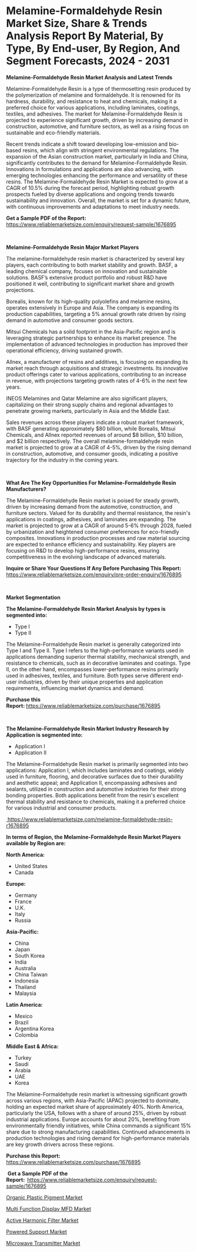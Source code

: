 <p><h1>Melamine-Formaldehyde Resin Market Size, Share & Trends Analysis Report By Material, By Type, By End-user, By Region, And Segment Forecasts, 2024 - 2031</h1></p><p><strong>Melamine-Formaldehyde Resin Market Analysis and Latest Trends</strong></p>
<p><p>Melamine-Formaldehyde Resin is a type of thermosetting resin produced by the polymerization of melamine and formaldehyde. It is renowned for its hardness, durability, and resistance to heat and chemicals, making it a preferred choice for various applications, including laminates, coatings, textiles, and adhesives. The market for Melamine-Formaldehyde Resin is projected to experience significant growth, driven by increasing demand in construction, automotive, and furniture sectors, as well as a rising focus on sustainable and eco-friendly materials. </p><p>Recent trends indicate a shift toward developing low-emission and bio-based resins, which align with stringent environmental regulations. The expansion of the Asian construction market, particularly in India and China, significantly contributes to the demand for Melamine-Formaldehyde Resin. Innovations in formulations and applications are also advancing, with emerging technologies enhancing the performance and versatility of these resins. The Melamine-Formaldehyde Resin Market is expected to grow at a CAGR of 10.5% during the forecast period, highlighting robust growth prospects fueled by diverse applications and ongoing trends towards sustainability and innovation. Overall, the market is set for a dynamic future, with continuous improvements and adaptations to meet industry needs.</p></p>
<p><strong>Get a Sample PDF of the Report:&nbsp;</strong> <a href="https://www.reliablemarketsize.com/enquiry/request-sample/1676895?utm_campaign=1133&utm_medium=2&utm_source=Github&utm_content=ia&utm_term=30092024&utm_id=melamine-formaldehyde-resin">https://www.reliablemarketsize.com/enquiry/request-sample/1676895</a></p>
<p>&nbsp;</p>
<p><strong>Melamine-Formaldehyde Resin Major Market Players</strong></p>
<p><p>The melamine-formaldehyde resin market is characterized by several key players, each contributing to both market stability and growth. BASF, a leading chemical company, focuses on innovation and sustainable solutions. BASF’s extensive product portfolio and robust R&D have positioned it well, contributing to significant market share and growth projections.</p><p>Borealis, known for its high-quality polyolefins and melamine resins, operates extensively in Europe and Asia. The company is expanding its production capabilities, targeting a 5% annual growth rate driven by rising demand in automotive and consumer goods sectors.</p><p>Mitsui Chemicals has a solid footprint in the Asia-Pacific region and is leveraging strategic partnerships to enhance its market presence. The implementation of advanced technologies in production has improved their operational efficiency, driving sustained growth.</p><p>Allnex, a manufacturer of resins and additives, is focusing on expanding its market reach through acquisitions and strategic investments. Its innovative product offerings cater to various applications, contributing to an increase in revenue, with projections targeting growth rates of 4-6% in the next few years.</p><p>INEOS Melamines and Qatar Melamine are also significant players, capitalizing on their strong supply chains and regional advantages to penetrate growing markets, particularly in Asia and the Middle East.</p><p>Sales revenues across these players indicate a robust market framework, with BASF generating approximately $80 billion, while Borealis, Mitsui Chemicals, and Allnex reported revenues of around $8 billion, $10 billion, and $2 billion respectively. The overall melamine-formaldehyde resin market is projected to grow at a CAGR of 4-5%, driven by the rising demand in construction, automotive, and consumer goods, indicating a positive trajectory for the industry in the coming years.</p></p>
<p>&nbsp;</p>
<p><strong>What Are The Key Opportunities For Melamine-Formaldehyde Resin Manufacturers?</strong></p>
<p><p>The Melamine-Formaldehyde Resin market is poised for steady growth, driven by increasing demand from the automotive, construction, and furniture sectors. Valued for its durability and thermal resistance, the resin's applications in coatings, adhesives, and laminates are expanding. The market is projected to grow at a CAGR of around 5-6% through 2028, fueled by urbanization and heightened consumer preferences for eco-friendly composites. Innovations in production processes and raw material sourcing are expected to enhance efficiency and sustainability. Key players are focusing on R&D to develop high-performance resins, ensuring competitiveness in the evolving landscape of advanced materials.</p></p>
<p><strong>Inquire or Share Your Questions If Any Before Purchasing This Report:</strong> <a href="https://www.reliablemarketsize.com/enquiry/pre-order-enquiry/1676895?utm_campaign=1133&utm_medium=2&utm_source=Github&utm_content=ia&utm_term=30092024&utm_id=melamine-formaldehyde-resin">https://www.reliablemarketsize.com/enquiry/pre-order-enquiry/1676895</a></p>
<p>&nbsp;</p>
<p><strong>Market Segmentation</strong></p>
<p><strong>The Melamine-Formaldehyde Resin Market Analysis by types is segmented into:</strong></p>
<p><ul><li>Type I</li><li>Type II</li></ul></p>
<p><p>The Melamine-Formaldehyde Resin market is generally categorized into Type I and Type II. Type I refers to the high-performance variants used in applications demanding superior thermal stability, mechanical strength, and resistance to chemicals, such as in decorative laminates and coatings. Type II, on the other hand, encompasses lower-performance resins primarily used in adhesives, textiles, and furniture. Both types serve different end-user industries, driven by their unique properties and application requirements, influencing market dynamics and demand.</p></p>
<p><strong>Purchase this Report:&nbsp;</strong><a href="https://www.reliablemarketsize.com/purchase/1676895?utm_campaign=1133&utm_medium=2&utm_source=Github&utm_content=ia&utm_term=30092024&utm_id=melamine-formaldehyde-resin">https://www.reliablemarketsize.com/purchase/1676895</a></p>
<p>&nbsp;</p>
<p><strong>The Melamine-Formaldehyde Resin Market Industry Research by Application is segmented into:</strong></p>
<p><ul><li>Application I</li><li>Application II</li></ul></p>
<p><p>The Melamine-Formaldehyde Resin market is primarily segmented into two applications: Application I, which includes laminates and coatings, widely used in furniture, flooring, and decorative surfaces due to their durability and aesthetic appeal; and Application II, encompassing adhesives and sealants, utilized in construction and automotive industries for their strong bonding properties. Both applications benefit from the resin's excellent thermal stability and resistance to chemicals, making it a preferred choice for various industrial and consumer products.</p></p>
<p><a href="https://www.reliablemarketsize.com/melamine-formaldehyde-resin-r1676895?utm_campaign=1133&utm_medium=2&utm_source=Github&utm_content=ia&utm_term=30092024&utm_id=melamine-formaldehyde-resin">&nbsp;https://www.reliablemarketsize.com/melamine-formaldehyde-resin-r1676895</a></p>
<p><strong>In terms of Region, the Melamine-Formaldehyde Resin Market Players available by Region are:</strong></p>
<p>
    <p> <strong> North America: </strong>
        <ul>
            <li>United States</li>
            <li>Canada</li>
        </ul>
        </p> 
    <p> <strong> Europe: </strong>
        <ul>
            <li>Germany</li>
            <li>France</li>
            <li>U.K.</li>
            <li>Italy</li>
            <li>Russia</li>
        </ul>
        </p> 
    <p> <strong> Asia-Pacific: </strong>
        <ul>
            <li>China</li>
            <li>Japan</li>
            <li>South Korea</li>
            <li>India</li>
            <li>Australia</li>
            <li>China Taiwan</li>
            <li>Indonesia</li>
            <li>Thailand</li>
            <li>Malaysia</li>
        </ul>
        </p> 
    <p> <strong> Latin America: </strong>
        <ul>
            <li>Mexico</li>
            <li>Brazil</li>
            <li>Argentina Korea</li>
            <li>Colombia</li>
        </ul>
        </p> 
    <p> <strong> Middle East & Africa: </strong>
        <ul>
            <li>Turkey</li>
            <li>Saudi</li>
            <li>Arabia</li>
            <li>UAE</li>
            <li>Korea</li>
        </ul>
    </p>
    </p>
<p><p>The Melamine-Formaldehyde resin market is witnessing significant growth across various regions, with Asia-Pacific (APAC) projected to dominate, holding an expected market share of approximately 40%. North America, particularly the USA, follows with a share of around 25%, driven by robust industrial applications. Europe accounts for about 20%, benefiting from environmentally friendly initiatives, while China commands a significant 15% share due to strong manufacturing capabilities. Continued advancements in production technologies and rising demand for high-performance materials are key growth drivers across these regions.</p></p>
<p><strong>Purchase this Report: </strong><a href="https://www.reliablemarketsize.com/purchase/1676895?utm_campaign=1133&utm_medium=2&utm_source=Github&utm_content=ia&utm_term=30092024&utm_id=melamine-formaldehyde-resin">https://www.reliablemarketsize.com/purchase/1676895</a></p>
<p>&nbsp;<strong>Get a Sample PDF of the Report:&nbsp;&nbsp;</strong><a href="https://www.reliablemarketsize.com/enquiry/request-sample/1676895?utm_campaign=1133&utm_medium=2&utm_source=Github&utm_content=ia&utm_term=30092024&utm_id=melamine-formaldehyde-resin">https://www.reliablemarketsize.com/enquiry/request-sample/1676895</a></p>
<p><strong></strong></p>
<p><p><a href="https://github.com/WillieWoodard/Market-Research-Report-List-6/blob/main/organic-plastic-pigment-market.md?utm_campaign=1133&utm_medium=2&utm_source=Github&utm_content=ia&utm_term=30092024&utm_id=melamine-formaldehyde-resin">Organic Plastic Pigment Market</a></p><p><a href="https://issuu.com/reportprime-2/docs/multi-function-display-mfd-market-s_598932b702804e?utm_campaign=1133&utm_medium=2&utm_source=Github&utm_content=ia&utm_term=30092024&utm_id=melamine-formaldehyde-resin">Multi Function Display MFD Market</a></p><p><a href="https://www.linkedin.com/pulse/what-growth-drivers-active-harmonic-filter-market-comprehensive-gjwyf?utm_campaign=1133&utm_medium=2&utm_source=Github&utm_content=ia&utm_term=30092024&utm_id=melamine-formaldehyde-resin">Active Harmonic Filter Market</a></p><p><a href="https://www.linkedin.com/pulse/powered-support-market-report-product-type-chock-supportshield-hm21f?utm_campaign=1133&utm_medium=2&utm_source=Github&utm_content=ia&utm_term=30092024&utm_id=melamine-formaldehyde-resin">Powered Support Market</a></p><p><a href="https://issuu.com/reportprime-2/docs/microwave-transmitter-market-size-2_aa5f330673f99a?utm_campaign=1133&utm_medium=2&utm_source=Github&utm_content=ia&utm_term=30092024&utm_id=melamine-formaldehyde-resin">Microwave Transmitter Market</a></p></p>